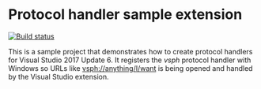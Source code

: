 # Protocol handler sample extension

[![Build status](https://ci.appveyor.com/api/projects/status/qq6vg6wi2ixshcr2?svg=true)](https://ci.appveyor.com/project/madskristensen/protocolhandlersample)

This is a sample project that demonstrates how to create protocol handlers for Visual Studio 2017 Update 6. It registers the *vsph* protocol handler with Windows so URLs like <vsph://anything/I/want> is being opened and handled by the Visual Studio extension.

